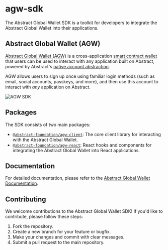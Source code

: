 # agw-sdk
The Abstract Global Wallet SDK is a toolkit for developers to integrate the Abstract Global Wallet into their applications.

## Abstract Global Wallet (AGW)

[Abstract Global Wallet (AGW)](https://docs.abs.xyz/overview) is a cross-application [smart contract wallet](https://docs.abs.xyz/how-abstract-works/native-account-abstraction/smart-contract-wallets) that users can be used to interact with any application built on Abstract, powered by Abstract's [native account abstraction](https://docs.abs.xyz/how-abstract-works/native-account-abstraction).

AGW allows users to sign up once using familiar login methods (such as email, social accounts, passkeys, and more), and then use this account to interact with *any* application on Abstract.

![AGW SDK](https://pbs.twimg.com/media/GWF7DpqWkAAQJ2f?format=jpg&name=medium)


## Packages

The SDK consists of two main packages:

- [`@abstract-foundation/agw-client`](https://www.npmjs.com/package/@abstract-foundation/agw-client): The core client library for interacting with the Abstract Global Wallet.
- [`@abstract-foundation/agw-react`](https://www.npmjs.com/package/@abstract-foundation/agw-react): React hooks and components for integrating the Abstract Global Wallet into React applications.


## Documentation

For detailed documentation, please refer to the [Abstract Global Wallet Documentation](https://docs.abs.xyz/how-abstract-works/abstract-global-wallet/overview).

## Contributing

We welcome contributions to the Abstract Global Wallet SDK! If you'd like to contribute, please follow these steps:

1. Fork the repository.
2. Create a new branch for your feature or bugfix.
3. Make your changes and commit with clear messages.
4. Submit a pull request to the main repository.
